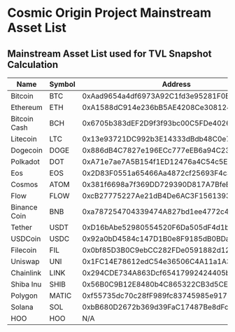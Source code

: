 # Cosmic Origin Project Mainstream Asset List

## Mainstream Asset List used for TVL Snapshot Calculation

|Name| Symbol | Address | Decimals  |
|  ----  | ----  | ---- | ---- |
| Bitcoin  | BTC |	0xAad9654a4df6973A92C1fd3e95281F0B37960CCd	|	8	|
| Ethereum |	ETH | 	0xA1588dC914e236bB5AE4208Ce3081246f7A00193	|	18	|
| Bitcoin Cash |	BCH | 	0x6705b383dEF2D9f3f93bc00C5FDe402613d2D695	|	8	|
| Litecoin |	LTC | 	0x13e93721DC992b3E14333dBdb48C0e7Ec55431c3	|	8	|
| Dogecoin |	DOGE | 	0x886dB4C7827e196ECc777eEB6a94C23c79B9467A	|	8	|
| Polkadot |	DOT | 	0xA71e7ae7A5B154f1ED12476a4C54c5Ec6e3426AC	|	10	|
| Eos |	EOS | 	0x2D83F0551a65466Aa4872cf25693F4c3e834f602	|	4	|
| Cosmos |	ATOM | 	0x381f6698a7f369DD729390D817A7BfeB765fB105	|	6	|
| Flow |	FLOW | 	0xcB27775227Ae21dB4De6AC3F156139300Cf70aF5	|	8	|
| Binance Coin |	BNB | 	0xa787254704339474A827bd1ee4772c455e3aE7F2	|	18	|
| Tether |	USDT | 	0xD16bAbe52980554520F6Da505dF4d1b124c815a7	|	6	|
| USDCoin |	USDC | 	0x92a0bD4584c147D1B0e8F9185dB0BDa10B05Ed7e	|	6	|
| Filecoin |	FIL | 	0x0bf85D3B0C9ebCC282FDe0591882d12E57E700B3	|	18	|
| Uniswap |	UNI | 	0x1FC14E78612edC54e36506C4A11a1A3bE4fE48aF	|	18	|
| Chainlink |	LINK | 	0x294CDE734A863Dcf65417992424405bCcF3973E7	|	18	|
| Shiba Inu |	SHIB | 	0x56B0C9B12E8480b4C865322CB3d5CEf1c22c1430	|	18	|
| Polygon | MATIC | 0xf55735dc70c28fF989fc83745985e9179063ba51 | 18 |
| Solana | SOL | 0xbB680D2672b369d39FaC17487Be8dFc44DD42053 | 18 | 
| HOO | HOO | N/A | 18 | 
